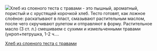 <!--2025-08-16 13:26:23-->
<div class="yb">
  <div class="rss povarenok"><a href="https://www.povarenok.ru/recipes/show/182997/"><img src="https://www.povarenok.ru/data/cache/2025aug/16/26/3187163_41888-640x480.jpg"></a>Хлеб из слоеного теста с травами - это пышный, ароматный, пористый и с хрустящей корочкой хлеб. Тесто готовят, как ложное слоёное: раскатывают в пласт, смазывают растительным маслом, после чего скручивают рулетом и отправляют в форму. Растительное масло (3 ст. л.) смешиваем с сухими и измельченными травами (укроп+петрушка, 1-2 ч.... <p class="titl"><a href="https://www.povarenok.ru/recipes/show/182997/">Хлеб из слоеного теста с травами</a></p></div>
</div>
